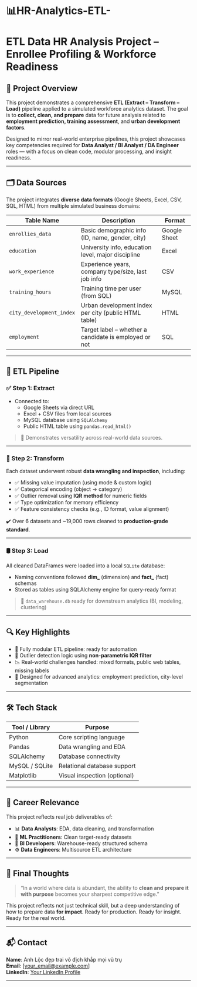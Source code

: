 # 📊HR-Analytics-ETL-
#  ETL Data HR Analysis Project – Enrollee Profiling & Workforce Readiness

## 🚀 Project Overview

This project demonstrates a comprehensive **ETL (Extract – Transform – Load)** pipeline applied to a simulated workforce analytics dataset. The goal is to **collect, clean, and prepare** data for future analysis related to **employment prediction, training assessment**, and **urban development factors**.

Designed to mirror real-world enterprise pipelines, this project showcases key competencies required for **Data Analyst / BI Analyst / DA Engineer** roles — with a focus on clean code, modular processing, and insight readiness.

---

## 🗂️ Data Sources

The project integrates **diverse data formats** (Google Sheets, Excel, CSV, SQL, HTML) from multiple simulated business domains:

| Table Name              | Description                                             | Format      |
|-------------------------|---------------------------------------------------------|-------------|
| `enrollies_data`        | Basic demographic info (ID, name, gender, city)         | Google Sheet |
| `education`             | University info, education level, major discipline      | Excel       |
| `work_experience`       | Experience years, company type/size, last job info      | CSV         |
| `training_hours`        | Training time per user (from SQL)                       | MySQL       |
| `city_development_index`| Urban development index per city (public HTML table)    | HTML        |
| `employment`            | Target label – whether a candidate is employed or not   | SQL         |

---

## 🔄 ETL Pipeline

### ✅ Step 1: **Extract**

- Connected to:
  - Google Sheets via direct URL
  - Excel + CSV files from local sources
  - MySQL database using `SQLAlchemy`
  - Public HTML table using `pandas.read_html()`

> 📌 Demonstrates versatility across real-world data sources.

---

### 🧹 Step 2: **Transform**

Each dataset underwent robust **data wrangling and inspection**, including:

- ✅ Missing value imputation (using mode & custom logic)
- ✅ Categorical encoding (object → category)
- ✅ Outlier removal using **IQR method** for numeric fields
- ✅ Type optimization for memory efficiency
- ✅ Feature consistency checks (e.g., ID format, value alignment)

✔️ Over 6 datasets and ~19,000 rows cleaned to **production-grade standard**.

---

### 🛢 Step 3: **Load**

All cleaned DataFrames were loaded into a local `SQLite` database:

- Naming conventions followed **dim_** (dimension) and **fact_** (fact) schemas
- Stored as tables using SQLAlchemy engine for query-ready format

> 🔗 `data_warehouse.db` ready for downstream analytics (BI, modeling, clustering)

---

## 🔍 Key Highlights

- 🔄 Fully modular ETL pipeline: ready for automation
- 🔬 Outlier detection logic using **non-parametric IQR filter**
- 📉 Real-world challenges handled: mixed formats, public web tables, missing labels
- 🧠 Designed for advanced analytics: employment prediction, city-level segmentation

---

## 🛠 Tech Stack

| Tool / Library | Purpose                        |
|----------------|--------------------------------|
| Python         | Core scripting language        |
| Pandas         | Data wrangling and EDA         |
| SQLAlchemy     | Database connectivity           |
| MySQL / SQLite | Relational database support    |
| Matplotlib     | Visual inspection (optional)   |

---

## 💼 Career Relevance

This project reflects real job deliverables of:

- 📊 **Data Analysts**: EDA, data cleaning, and transformation
- 🧠 **ML Practitioners**: Clean target-ready datasets
- 🧱 **BI Developers**: Warehouse-ready structured schema
- ⚙️ **Data Engineers**: Multisource ETL architecture

---

## 🧠 Final Thoughts

> “In a world where data is abundant, the ability to **clean and prepare it with purpose** becomes your sharpest competitive edge.”

This project reflects not just technical skill, but a deep understanding of how to prepare data **for impact**. Ready for production. Ready for insight. Ready for the real world.

---

## 📬 Contact

**Name**: Anh Lộc đẹp trai vô địch khắp mọi vũ trụ  
**Email**: [your_email@example.com]  
**LinkedIn**: [Your LinkedIn Profile](#)  

---

